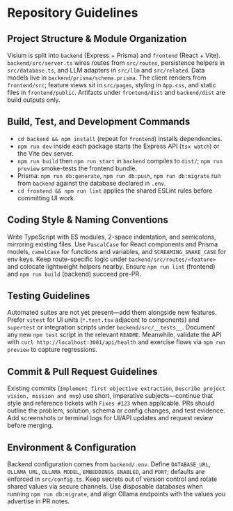 # Repository Guidelines

## Project Structure & Module Organization
Visium is split into `backend` (Express + Prisma) and `frontend` (React + Vite). `backend/src/server.ts` wires routes from `src/routes`, persistence helpers in `src/database.ts`, and LLM adapters in `src/llm` and `src/related`. Data models live in `backend/prisma/schema.prisma`. The client renders from `frontend/src`; feature views sit in `src/pages`, styling in `App.css`, and static files in `frontend/public`. Artifacts under `frontend/dist` and `backend/dist` are build outputs only.

## Build, Test, and Development Commands
- `cd backend && npm install` (repeat for `frontend`) installs dependencies.
- `npm run dev` inside each package starts the Express API (`tsx watch`) or the Vite dev server.
- `npm run build` then `npm run start` in `backend` compiles to `dist/`; `npm run preview` smoke-tests the frontend bundle.
- Prisma: `npm run db:generate`, `npm run db:push`, `npm run db:migrate` run from `backend` against the database declared in `.env`.
- `cd frontend && npm run lint` applies the shared ESLint rules before committing UI work.

## Coding Style & Naming Conventions
Write TypeScript with ES modules, 2-space indentation, and semicolons, mirroring existing files. Use `PascalCase` for React components and Prisma models, `camelCase` for functions and variables, and `SCREAMING_SNAKE_CASE` for env keys. Keep route-specific logic under `backend/src/routes/<feature>` and colocate lightweight helpers nearby. Ensure `npm run lint` (frontend) and `npm run build` (backend) succeed pre-PR.

## Testing Guidelines
Automated suites are not yet present—add them alongside new features. Prefer `vitest` for UI units (`*.test.tsx` adjacent to components) and `supertest` or integration scripts under `backend/src/__tests__`. Document any new `npm test` script in the relevant `README`. Meanwhile, validate the API with `curl http://localhost:3001/api/health` and exercise flows via `npm run preview` to capture regressions.

## Commit & Pull Request Guidelines
Existing commits (`Implement first objective extraction`, `Describe project vision, mission and mvp`) use short, imperative subjects—continue that style and reference tickets with `Fixes #123` when applicable. PRs should outline the problem, solution, schema or config changes, and test evidence. Add screenshots or terminal logs for UI/API updates and request review before merging.

## Environment & Configuration
Backend configuration comes from `backend/.env`. Define `DATABASE_URL`, `OLLAMA_URL`, `OLLAMA_MODEL`, `EMBEDDINGS_ENABLED`, and `PORT`; defaults are enforced in `src/config.ts`. Keep secrets out of version control and rotate shared values via secure channels. Use disposable databases when running `npm run db:migrate`, and align Ollama endpoints with the values you advertise in PR notes.
